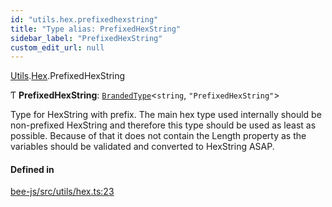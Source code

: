 ```yaml
---
id: "utils.hex.prefixedhexstring"
title: "Type alias: PrefixedHexString"
sidebar_label: "PrefixedHexString"
custom_edit_url: null
---
```


[Utils](../modules/utils.md).[Hex](../modules/utils.hex.md).PrefixedHexString

Ƭ **PrefixedHexString**: [`BrandedType`](brandedtype.md)<`string`, ``"PrefixedHexString"``\>

Type for HexString with prefix.
The main hex type used internally should be non-prefixed HexString
and therefore this type should be used as least as possible.
Because of that it does not contain the Length property as the variables
should be validated and converted to HexString ASAP.

#### Defined in

[bee-js/src/utils/hex.ts:23](https://github.com/ethersphere/bee-js/blob/74056cb/src/utils/hex.ts#L23)
